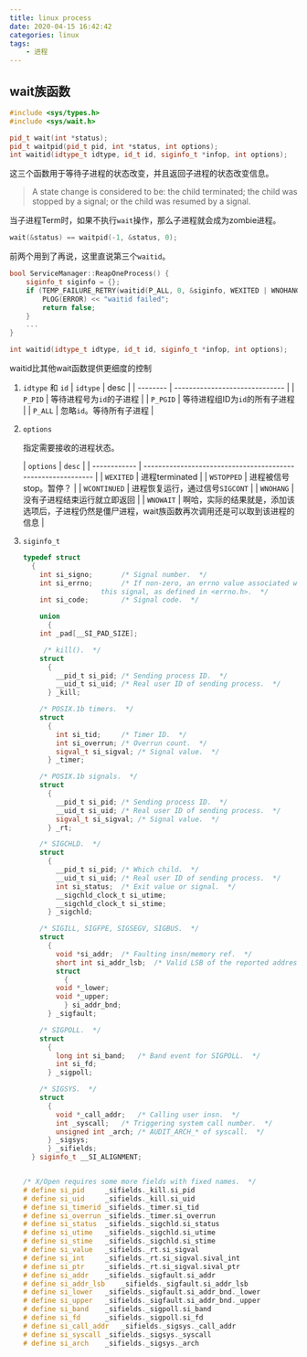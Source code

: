```yaml
---
title: linux process
date: 2020-04-15 16:42:42
categories: linux
tags: 
    - 进程
---
```


## wait族函数

```C++
#include <sys/types.h>
#include <sys/wait.h>

pid_t wait(int *status);
pid_t waitpid(pid_t pid, int *status, int options);
int waitid(idtype_t idtype, id_t id, siginfo_t *infop, int options);
```

这三个函数用于等待子进程的状态改变，并且返回子进程的状态改变信息。

> A state change is considered to be: the child terminated; the child was stopped by a signal; or the child was resumed by a signal. 

当子进程Term时，如果不执行`wait`操作，那么子进程就会成为zombie进程。

```c++
wait(&status) == waitpid(-1, &status, 0);	
```

 

前两个用到了再说，这里直说第三个`waitid`。

```c++
bool ServiceManager::ReapOneProcess() {
    siginfo_t siginfo = {};
    if (TEMP_FAILURE_RETRY(waitid(P_ALL, 0, &siginfo, WEXITED | WNOHANG | WNOWAIT)) != 0) {
        PLOG(ERROR) << "waitid failed";
        return false;
    }
    ...
}

int waitid(idtype_t idtype, id_t id, siginfo_t *infop, int options);
```

waitid比其他wait函数提供更细度的控制

1. `idtype` 和 `id`
    | `idtype` | desc                           |
    | -------- | ------------------------------ |
    | `P_PID`  | 等待进程号为`id`的子进程       |
    | `P_PGID` | 等待进程组ID为`id`的所有子进程 |
    | `P_ALL`  | 忽略`id`。等待所有子进程       |

2. `options`

    指定需要接收的进程状态。
    
    | `options`    | `desc`                                                       |
| ------------ | ------------------------------------------------------------ |
    | `WEXITED`    | 进程terminated                                               |
    | `WSTOPPED`   | 进程被信号stop。暂停？                                       |
    | `WCONTINUED` | 进程恢复运行，通过信号`SIGCONT`                              |
    | `WNOHANG`    | 没有子进程结束运行就立即返回                                 |
    | `WNOWAIT`    | 啊哈，实际的结果就是，添加该选项后，子进程仍然是僵尸进程，wait族函数再次调用还是可以取到该进程的信息 |
    
3. `siginfo_t`

    ```c++
    typedef struct
      {
        int si_signo;		/* Signal number.  */
        int si_errno;		/* If non-zero, an errno value associated with
    				   this signal, as defined in <errno.h>.  */
        int si_code;		/* Signal code.  */
    
        union
          {
    	int _pad[__SI_PAD_SIZE];
    
    	 /* kill().  */
    	struct
    	  {
    	    __pid_t si_pid;	/* Sending process ID.  */
    	    __uid_t si_uid;	/* Real user ID of sending process.  */
    	  } _kill;
    
    	/* POSIX.1b timers.  */
    	struct
    	  {
    	    int si_tid;		/* Timer ID.  */
    	    int si_overrun;	/* Overrun count.  */
    	    sigval_t si_sigval;	/* Signal value.  */
    	  } _timer;
    
    	/* POSIX.1b signals.  */
    	struct
    	  {
    	    __pid_t si_pid;	/* Sending process ID.  */
    	    __uid_t si_uid;	/* Real user ID of sending process.  */
    	    sigval_t si_sigval;	/* Signal value.  */
    	  } _rt;
    
    	/* SIGCHLD.  */
    	struct
    	  {
    	    __pid_t si_pid;	/* Which child.  */
    	    __uid_t si_uid;	/* Real user ID of sending process.  */
    	    int si_status;	/* Exit value or signal.  */
    	    __sigchld_clock_t si_utime;
    	    __sigchld_clock_t si_stime;
    	  } _sigchld;
    
    	/* SIGILL, SIGFPE, SIGSEGV, SIGBUS.  */
    	struct
    	  {
    	    void *si_addr;	/* Faulting insn/memory ref.  */
    	    short int si_addr_lsb;	/* Valid LSB of the reported address.  */
    	    struct
    	      {
    		void *_lower;
    		void *_upper;
    	      } si_addr_bnd;
    	  } _sigfault;
    
    	/* SIGPOLL.  */
    	struct
    	  {
    	    long int si_band;	/* Band event for SIGPOLL.  */
    	    int si_fd;
    	  } _sigpoll;
    
    	/* SIGSYS.  */
    	struct
    	  {
    	    void *_call_addr;	/* Calling user insn.  */
    	    int _syscall;	/* Triggering system call number.  */
    	    unsigned int _arch; /* AUDIT_ARCH_* of syscall.  */
    	  } _sigsys;
          } _sifields;
      } siginfo_t __SI_ALIGNMENT;
    
    
    /* X/Open requires some more fields with fixed names.  */
    # define si_pid		_sifields._kill.si_pid
    # define si_uid		_sifields._kill.si_uid
    # define si_timerid	_sifields._timer.si_tid
    # define si_overrun	_sifields._timer.si_overrun
    # define si_status	_sifields._sigchld.si_status
    # define si_utime	_sifields._sigchld.si_utime
    # define si_stime	_sifields._sigchld.si_stime
    # define si_value	_sifields._rt.si_sigval
    # define si_int		_sifields._rt.si_sigval.sival_int
    # define si_ptr		_sifields._rt.si_sigval.sival_ptr
    # define si_addr	_sifields._sigfault.si_addr
    # define si_addr_lsb	_sifields._sigfault.si_addr_lsb
    # define si_lower	_sifields._sigfault.si_addr_bnd._lower
    # define si_upper	_sifields._sigfault.si_addr_bnd._upper
    # define si_band	_sifields._sigpoll.si_band
    # define si_fd		_sifields._sigpoll.si_fd
    # define si_call_addr 	_sifields._sigsys._call_addr
    # define si_syscall	_sifields._sigsys._syscall
    # define si_arch	_sifields._sigsys._arch
    ```

    